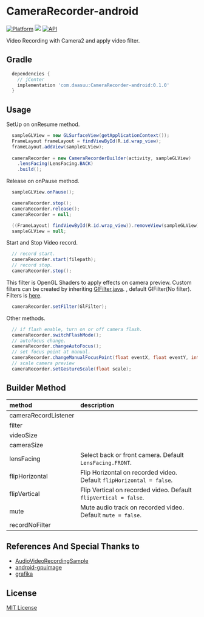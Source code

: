 # CameraRecorder-android
[![Platform](https://img.shields.io/badge/platform-android-green.svg)](http://developer.android.com/index.html)
<img src="https://img.shields.io/badge/license-MIT-green.svg?style=flat">
[![API](https://img.shields.io/badge/API-21%2B-brightgreen.svg?style=flat)](https://android-arsenal.com/api?level=21)

Video Recording with Camera2 and apply video filter.

## Gradle
```groovy
  dependencies {
    // jCenter
    implementation 'com.daasuu:CameraRecorder-android:0.1.0'
  }
```

## Usage
SetUp on onResume method.
```JAVA  
  sampleGLView = new GLSurfaceView(getApplicationContext());
  FrameLayout frameLayout = findViewById(R.id.wrap_view);
  frameLayout.addView(sampleGLView);
  
  cameraRecorder = new CameraRecorderBuilder(activity, sampleGLView)
    .lensFacing(LensFacing.BACK)
    .build();
```
Release on onPause method.
```JAVA
  sampleGLView.onPause();      

  cameraRecorder.stop();
  cameraRecorder.release();
  cameraRecorder = null;

  ((FrameLayout) findViewById(R.id.wrap_view)).removeView(sampleGLView);
  sampleGLView = null;
```
Start and Stop Video record.
```JAVA
  // record start.
  cameraRecorder.start(filepath);
  // record stop.
  cameraRecorder.stop();
```
This filter is OpenGL Shaders to apply effects on camera preview. Custom filters can be created by inheriting <a href="https://github.com/MasayukiSuda/CameraRecorder-android/blob/master/camerarecorder/src/main/java/com/daasuu/camerarecorder/egl/filter/GlFilter.java">GlFilter.java</a>. , default GlFilter(No filter). Filters is <a href="https://github.com/MasayukiSuda/CameraRecorder-android/tree/master/camerarecorder/src/main/java/com/daasuu/camerarecorder/egl/filter">here</a>. 
```JAVA
  cameraRecorder.setFilter(GlFilter);
```
Other methods.
```JAVA
  // if flash enable, turn on or off camera flash. 
  cameraRecorder.switchFlashMode();
  // autofocus change.
  cameraRecorder.changeAutoFocus();
  // set focus point at manual.
  cameraRecorder.changeManualFocusPoint(float eventX, float eventY, int viewWidth, int viewHeight); 
  // scale camera preview
  cameraRecorder.setGestureScale(float scale);
```

## Builder Method
| method | description |
|:---|:---|
| cameraRecordListener |  |
| filter |  |
| videoSize |  |
| cameraSize |  |
| lensFacing | Select back or front camera. Default `LensFacing.FRONT`.  |
| flipHorizontal | Flip Horizontal on recorded video. Default `flipHorizontal = false`. |
| flipVertical | Flip Vertical on recorded video. Default `flipVertical = false`. |
| mute | Mute audio track on recorded video. Default `mute = false`. |
| recordNoFilter |  |


## References And Special Thanks to
* [AudioVideoRecordingSample](https://github.com/saki4510t/AudioVideoRecordingSample)
* [android-gpuimage](https://github.com/CyberAgent/android-gpuimage)
* [grafika](https://github.com/google/grafika)




## License

[MIT License](https://github.com/MasayukiSuda/CameraRecorder-android/blob/master/LICENSE)
